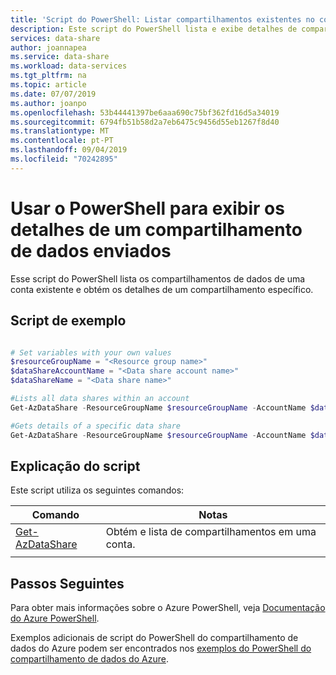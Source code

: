 ```yaml
---
title: 'Script do PowerShell: Listar compartilhamentos existentes no compartilhamento de dados do Azure | Microsoft Docs'
description: Este script do PowerShell lista e exibe detalhes de compartilhamentos.
services: data-share
author: joannapea
ms.service: data-share
ms.workload: data-services
ms.tgt_pltfrm: na
ms.topic: article
ms.date: 07/07/2019
ms.author: joanpo
ms.openlocfilehash: 53b44441397be6aaa690c75bf362fd16d5a34019
ms.sourcegitcommit: 6794fb51b58d2a7eb6475c9456d55eb1267f8d40
ms.translationtype: MT
ms.contentlocale: pt-PT
ms.lasthandoff: 09/04/2019
ms.locfileid: "70242895"
---
```

# <a name="use-powershell-to-view-the-details-of-a-sent-data-share"></a>Usar o PowerShell para exibir os detalhes de um compartilhamento de dados enviados

Esse script do PowerShell lista os compartilhamentos de dados de uma conta existente e obtém os detalhes de um compartilhamento específico.


## <a name="sample-script"></a>Script de exemplo

```powershell

# Set variables with your own values
$resourceGroupName = "<Resource group name>"
$dataShareAccountName = "<Data share account name>"
$dataShareName = "<Data share name>"

#Lists all data shares within an account
Get-AzDataShare -ResourceGroupName $resourceGroupName -AccountName $dataShareAccountName

#Gets details of a specific data share
Get-AzDataShare -ResourceGroupName $resourceGroupName -AccountName $dataShareAccountName -Name $dataShareName

```


## <a name="script-explanation"></a>Explicação do script

Este script utiliza os seguintes comandos: 

| Comando | Notas |
|---|---|
| [Get-AzDataShare](/powershell/module/az.resources/get-az) | Obtém e lista de compartilhamentos em uma conta. |
|||

## <a name="next-steps"></a>Passos Seguintes

Para obter mais informações sobre o Azure PowerShell, veja [Documentação do Azure PowerShell](https://docs.microsoft.com/powershell/).

Exemplos adicionais de script do PowerShell do compartilhamento de dados do Azure podem ser encontrados nos [exemplos do PowerShell do compartilhamento de dados do Azure](../../samples-powershell.md).
